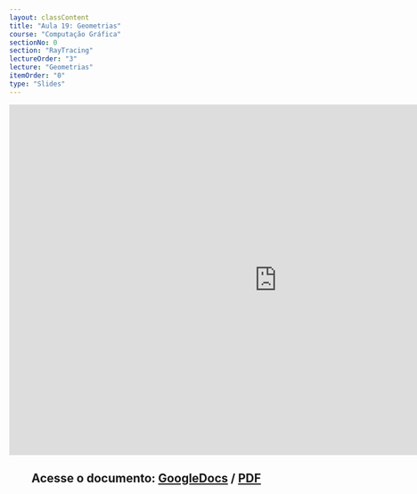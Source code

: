 ```yaml
---
layout: classContent
title: "Aula 19: Geometrias"
course: "Computação Gráfica"
sectionNo: 0
section: "RayTracing"
lectureOrder: "3"
lecture: "Geometrias"
itemOrder: "0"
type: "Slides"
---
```


<iframe src="https://docs.google.com/presentation/d/e/2PACX-1vQWlfpEie0PM0kkNleqZZLSVfWWgx9v6DKEPrEHIos_E4vVpmaZmtZqhn1Jly57n-N2in--gBiJ4BxZ/embed?start=false&loop=false&delayms=3000" frameborder="0" width="960" height="629" allowfullscreen="true" mozallowfullscreen="true" webkitallowfullscreen="true"></iframe>

## &nbsp;&nbsp;&nbsp;&nbsp;&nbsp;&nbsp;&nbsp;&nbsp;Acesse o documento: [GoogleDocs](https://docs.google.com/presentation/d/1X-MlSFqoriR-47XWWkmrAAaSGaaYuKcTzXquDhf-P24/preview?rm=minimal&usp=sharing) / [PDF](https://drive.google.com/file/d/1GgoLj7hfRklNoQWm0gN3HN_a86qG1T6j/view?usp=sharing)

